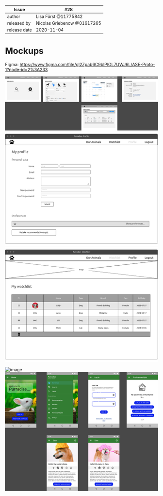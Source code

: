 | Issue |  #28 |
| ----- | --- |
| author       | Lisa Fürst @11775842 |
| released by  | Nicolas Griebenow @01617265 |
| release date | 2020-11-04               |

# Mockups
Figma: https://www.figma.com/file/gl2Zpab6C9blPlOL7UWJ6L/ASE-Proto-1?node-id=2%3A233

![image](uploads/86b63a4ac1621dcc68ffae0d0542d8a9/image.png)
![image](uploads/587e6e0000799edaa301c76c7deb690c/image.png)
![image](uploads/55020f76eef12773542ecff21930b13b/image.png)

![image](uploads/4a57b32d44bbf886640ad371a3657dcb/image.png)
![image](uploads/d603b9dcb7cab7ffcb7f9890690fe412/image.png)
